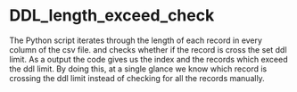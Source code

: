 # DDL_length_exceed_check
The Python script iterates through the length of each record in every column of the csv file. and checks whether if the record is cross the set ddl limit. As a output the code gives us the index and the records which exceed the ddl limit. By doing this, at a single glance we know which record is crossing the ddl limit instead of checking for all the records manually. 
